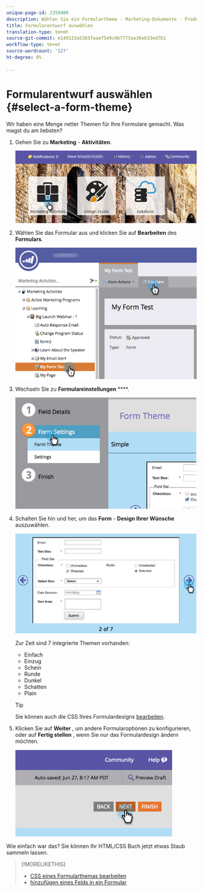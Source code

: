 ```yaml
---
unique-page-id: 2359400
description: Wählen Sie ein Formularthema - Marketing-Dokumente - Produktdokumentation
title: Formularentwurf auswählen
translation-type: tm+mt
source-git-commit: e149133a5383faaef5e9c9b7775ae36e633ed7b1
workflow-type: tm+mt
source-wordcount: '127'
ht-degree: 0%

---
```



# Formularentwurf auswählen {#select-a-form-theme}

Wir haben eine Menge netter Themen für Ihre Formulare gemacht. Was magst du am liebsten?

1. Gehen Sie zu **Marketing** - **Aktivitäten**.

   ![](assets/login-marketing-activities-1.png)

1. Wählen Sie das Formular aus und klicken Sie auf **Bearbeiten** des **Formulars**.

   ![](assets/editform.png)

1. Wechseln Sie zu **Formulareinstellungen** ****.

   ![](assets/image2014-9-15-17-7-7.png)

1. Schalten Sie hin und her, um das **Form** - **Design Ihrer Wünsche** auszuwählen.

   ![](assets/image2014-9-15-17-3a7-3a20.png)

   Zur Zeit sind 7 integrierte Themen vorhanden:

   * Einfach
   * Einzug
   * Schein
   * Runde
   * Dunkel
   * Schatten
   * Plain

   >[!TIP]
   >
   >Sie können auch die CSS Ihres Formulardesigns [bearbeiten](../../../../product-docs/demand-generation/forms/form-design/edit-the-css-of-a-form-theme.md).

1. Klicken Sie auf **Weiter** , um andere Formularoptionen zu konfigurieren, oder auf **Fertig stellen** , wenn Sie nur das Formulardesign ändern möchten.

   ![](assets/image2014-9-15-17-3a8-3a22.png)

Wie einfach war das? Sie können Ihr HTML/CSS Buch jetzt etwas Staub sammeln lassen.

>[!MORELIKETHIS]
>
>* [CSS eines Formularthemas bearbeiten](../../../../product-docs/demand-generation/forms/form-design/edit-the-css-of-a-form-theme.md)
>* [hinzufügen eines Felds in ein Formular](add-a-field-to-a-form.md)

>



